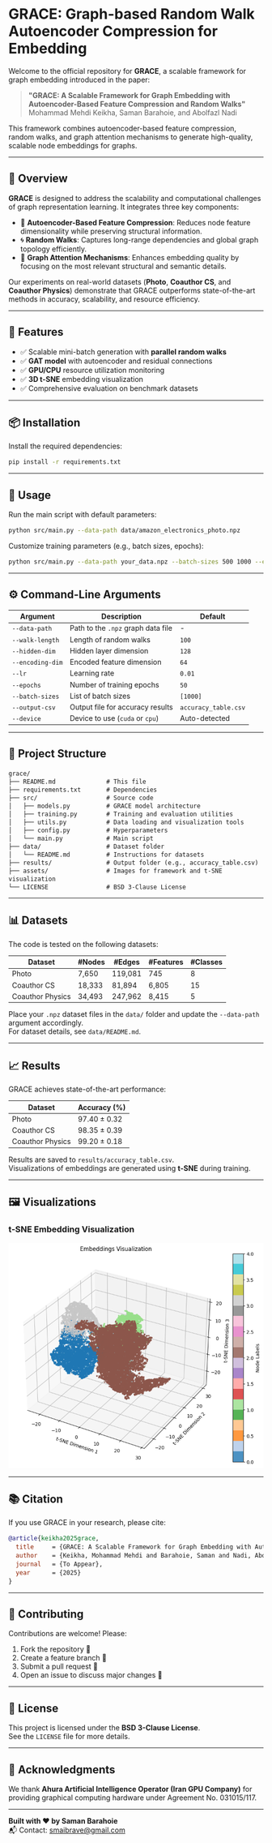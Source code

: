 
# GRACE: Graph-based Random Walk Autoencoder Compression for Embedding

Welcome to the official repository for **GRACE**, a scalable framework for graph embedding introduced in the paper:

> **"GRACE: A Scalable Framework for Graph Embedding with Autoencoder-Based Feature Compression and Random Walks"**  
> Mohammad Mehdi Keikha, Saman Barahoie, and Abolfazl Nadi

This framework combines autoencoder-based feature compression, random walks, and graph attention mechanisms to generate high-quality, scalable node embeddings for graphs.

---

## 📌 Overview

**GRACE** is designed to address the scalability and computational challenges of graph representation learning. It integrates three key components:

- 🔄 **Autoencoder-Based Feature Compression**: Reduces node feature dimensionality while preserving structural information.
- 🌀 **Random Walks**: Captures long-range dependencies and global graph topology efficiently.
- 🎯 **Graph Attention Mechanisms**: Enhances embedding quality by focusing on the most relevant structural and semantic details.

Our experiments on real-world datasets (**Photo**, **Coauthor CS**, and **Coauthor Physics**) demonstrate that GRACE outperforms state-of-the-art methods in accuracy, scalability, and resource efficiency.

---

## 🌟 Features

- ✅ Scalable mini-batch generation with **parallel random walks**
- ✅ **GAT model** with autoencoder and residual connections
- ✅ **GPU/CPU** resource utilization monitoring
- ✅ **3D t-SNE** embedding visualization
- ✅ Comprehensive evaluation on benchmark datasets

---

## 📦 Installation

Install the required dependencies:

```bash
pip install -r requirements.txt
```

---

## 🚀 Usage

Run the main script with default parameters:

```bash
python src/main.py --data-path data/amazon_electronics_photo.npz
```

Customize training parameters (e.g., batch sizes, epochs):

```bash
python src/main.py --data-path your_data.npz --batch-sizes 500 1000 --epochs 50 --walk-length 100
```

---

## ⚙️ Command-Line Arguments

| Argument          | Description                                     | Default                |
|-------------------|-------------------------------------------------|------------------------|
| `--data-path`     | Path to the `.npz` graph data file              | -                      |
| `--walk-length`   | Length of random walks                          | `100`                  |
| `--hidden-dim`    | Hidden layer dimension                          | `128`                  |
| `--encoding-dim`  | Encoded feature dimension                       | `64`                   |
| `--lr`            | Learning rate                                   | `0.01`                 |
| `--epochs`        | Number of training epochs                       | `50`                   |
| `--batch-sizes`   | List of batch sizes                             | `[1000]`               |
| `--output-csv`    | Output file for accuracy results                | `accuracy_table.csv`   |
| `--device`        | Device to use (`cuda` or `cpu`)                 | Auto-detected          |

---

## 📁 Project Structure

```
grace/
├── README.md              # This file
├── requirements.txt       # Dependencies
├── src/                   # Source code
│   ├── models.py          # GRACE model architecture
│   ├── training.py        # Training and evaluation utilities
│   ├── utils.py           # Data loading and visualization tools
│   ├── config.py          # Hyperparameters
│   └── main.py            # Main script
├── data/                  # Dataset folder
│   └── README.md          # Instructions for datasets
├── results/               # Output folder (e.g., accuracy_table.csv)
├── assets/                # Images for framework and t-SNE visualization
└── LICENSE                # BSD 3-Clause License
```

---

## 📊 Datasets

The code is tested on the following datasets:

| Dataset          | #Nodes  | #Edges   | #Features | #Classes |
|------------------|---------|----------|-----------|----------|
| Photo            | 7,650   | 119,081  | 745       | 8        |
| Coauthor CS      | 18,333  | 81,894   | 6,805     | 15       |
| Coauthor Physics | 34,493  | 247,962  | 8,415     | 5        |

Place your `.npz` dataset files in the `data/` folder and update the `--data-path` argument accordingly.  
For dataset details, see `data/README.md`.

---

## 📈 Results

GRACE achieves state-of-the-art performance:

| Dataset          | Accuracy (%)         |
|------------------|----------------------|
| Photo            | 97.40 ± 0.32         |
| Coauthor CS      | 98.35 ± 0.39         |
| Coauthor Physics | 99.20 ± 0.18         |

Results are saved to `results/accuracy_table.csv`.  
Visualizations of embeddings are generated using **t-SNE** during training.

---

## 🖼️ Visualizations

### t-SNE Embedding Visualization

![t-SNE Embedding](assets/embeding-phy.png)

---

## 📚 Citation

If you use GRACE in your research, please cite:

```bibtex
@article{keikha2025grace,
  title     = {GRACE: A Scalable Framework for Graph Embedding with Autoencoder-Based Feature Compression and Random Walks},
  author    = {Keikha, Mohammad Mehdi and Barahoie, Saman and Nadi, Abolfazl},
  journal   = {To Appear},
  year      = {2025}
}
```

---

## 🤝 Contributing

Contributions are welcome! Please:

1. Fork the repository 🍴  
2. Create a feature branch 🌿  
3. Submit a pull request 🔁  
4. Open an issue to discuss major changes 🧠

---

## 📜 License

This project is licensed under the **BSD 3-Clause License**.  
See the `LICENSE` file for more details.

---

## 🙏 Acknowledgments

We thank **Ahura Artificial Intelligence Operator (Iran GPU Company)** for providing graphical computing hardware under Agreement No. 031015/117.

---

**Built with ❤️ by Saman Barahoie**  
📬 Contact: [smaibrave@gmail.com](mailto:smaibrave@gmail.com)
```
